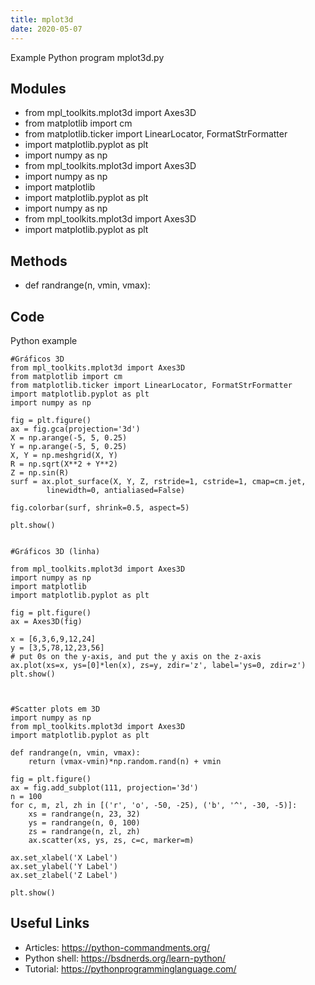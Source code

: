 ```yaml
---
title: mplot3d
date: 2020-05-07
---
```

Example Python program mplot3d.py

## Modules

* from mpl_toolkits.mplot3d import Axes3D
* from matplotlib import cm
* from matplotlib.ticker import LinearLocator, FormatStrFormatter
* import matplotlib.pyplot as plt
* import numpy as np
* from mpl_toolkits.mplot3d import Axes3D
* import numpy as np
* import matplotlib
* import matplotlib.pyplot as plt
* import numpy as np
* from mpl_toolkits.mplot3d import Axes3D
* import matplotlib.pyplot as plt

## Methods

* def randrange(n, vmin, vmax):

## Code

Python example

    
    
    #Gráficos 3D
    from mpl_toolkits.mplot3d import Axes3D
    from matplotlib import cm
    from matplotlib.ticker import LinearLocator, FormatStrFormatter
    import matplotlib.pyplot as plt
    import numpy as np
    
    fig = plt.figure()
    ax = fig.gca(projection='3d')
    X = np.arange(-5, 5, 0.25)
    Y = np.arange(-5, 5, 0.25)
    X, Y = np.meshgrid(X, Y)
    R = np.sqrt(X**2 + Y**2)
    Z = np.sin(R)
    surf = ax.plot_surface(X, Y, Z, rstride=1, cstride=1, cmap=cm.jet,
            linewidth=0, antialiased=False)
    
    fig.colorbar(surf, shrink=0.5, aspect=5)
    
    plt.show()
    
    
    #Gráficos 3D (linha)
    
    from mpl_toolkits.mplot3d import Axes3D
    import numpy as np
    import matplotlib
    import matplotlib.pyplot as plt
    
    fig = plt.figure()
    ax = Axes3D(fig)
    
    x = [6,3,6,9,12,24]
    y = [3,5,78,12,23,56]
    # put 0s on the y-axis, and put the y axis on the z-axis
    ax.plot(xs=x, ys=[0]*len(x), zs=y, zdir='z', label='ys=0, zdir=z')
    plt.show()
    
    
    
    #Scatter plots em 3D
    import numpy as np
    from mpl_toolkits.mplot3d import Axes3D
    import matplotlib.pyplot as plt
    
    def randrange(n, vmin, vmax):
        return (vmax-vmin)*np.random.rand(n) + vmin
    
    fig = plt.figure()
    ax = fig.add_subplot(111, projection='3d')
    n = 100
    for c, m, zl, zh in [('r', 'o', -50, -25), ('b', '^', -30, -5)]:
        xs = randrange(n, 23, 32)
        ys = randrange(n, 0, 100)
        zs = randrange(n, zl, zh)
        ax.scatter(xs, ys, zs, c=c, marker=m)
    
    ax.set_xlabel('X Label')
    ax.set_ylabel('Y Label')
    ax.set_zlabel('Z Label')
    
    plt.show()
    

## Useful Links

- Articles: https://python-commandments.org/
- Python shell: https://bsdnerds.org/learn-python/
- Tutorial: https://pythonprogramminglanguage.com/
